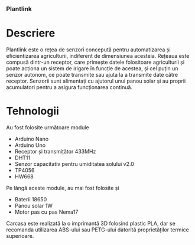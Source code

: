 ### Plantlink

# Descriere

Plantlink este o rețea de senzori concepută pentru automatizarea și eficientizarea agriculturii, indiferent de dimensiunea acesteia. Rețeaua este compusă dintr-un receptor, care primește datele folositoare agriculturii și poate acționa un sistem de irigare în funcție de acestea, și cel puțin un senzor autonom, ce poate transmite sau ajuta la a transmite date către receptor. Senzorii sunt alimentați cu ajutorul unui panou solar și au proprii acumulatori pentru a asigura funcționarea continuă.

# Tehnologii

Au fost folosite următoare module
  + Arduino Nano
  + Arduino Uno
  + Receptor și transmițător 433MHz
  + DHT11
  + Senzor capacitativ pentru umiditatea solului v2.0
  + TP4056
  + HW668

Pe lângă aceste module, au mai fost folosite și
  + Baterii 18650
  + Panou solar 1W
  + Motor pas cu pas Nema17

Carcasa este realizată la o imprimantă 3D folosind plastic PLA, dar se recomanda utilizarea ABS-ului sau PETG-ului datorită proprietăților termice superioare.

